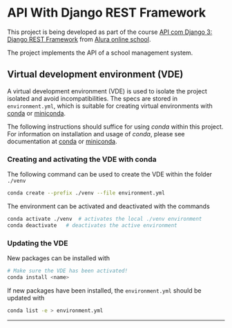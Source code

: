 # API With Django REST Framework

This project is being developed as part of the course [API com Django 3: Django REST Framework](https://cursos.alura.com.br/course/api-django-3-rest-framework) from [Alura online school](https://www.alura.com.br/).

The project implements the API of a school management system.

## Virtual development environment (VDE)

A virtual development environment (VDE) is used to isolate the project isolated and avoid incompatibilities.
The specs are stored in `environment.yml`, which is suitable for creating virtual environments with
[conda](https://docs.conda.io/projects/conda/en/stable/)
or
[miniconda](https://docs.conda.io/en/latest/miniconda.html).

The following instructions should suffice for using _conda_ within this project.
For information on installation and usage of _conda_, please see documentation at
[conda](https://docs.conda.io/projects/conda/en/stable/)
or
[miniconda](https://docs.conda.io/en/latest/miniconda.html).

### Creating and activating the VDE with conda

The following command can be used to create the VDE within the folder `./venv`

```sh
conda create --prefix ./venv --file environment.yml
```

The environment can be activated and deactivated with the commands

```sh
conda activate ./venv  # activates the local ./venv environment
conda deactivate   # deactivates the active environment
```

### Updating the VDE

New packages can be installed with

```sh
# Make sure the VDE has been activated!
conda install <name>
```

If new packages have been installed, the `environment.yml` should be updated with

```sh
conda list -e > environment.yml
```

---
